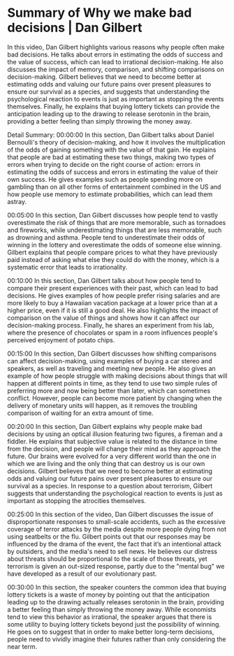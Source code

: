 # Summary of Why we make bad decisions | Dan Gilbert

In this video, Dan Gilbert highlights various reasons why people often make bad decisions. He talks about errors in estimating the odds of success and the value of success, which can lead to irrational decision-making. He also discusses the impact of memory, comparison, and shifting comparisons on decision-making. Gilbert believes that we need to become better at estimating odds and valuing our future pains over present pleasures to ensure our survival as a species, and suggests that understanding the psychological reaction to events is just as important as stopping the events themselves. Finally, he explains that buying lottery tickets can provide the anticipation leading up to the drawing to release serotonin in the brain, providing a better feeling than simply throwing the money away.

Detail Summary: 
00:00:00
In this section, Dan Gilbert talks about Daniel Bernoulli's theory of decision-making, and how it involves the multiplication of the odds of gaining something with the value of that gain. He explains that people are bad at estimating these two things, making two types of errors when trying to decide on the right course of action: errors in estimating the odds of success and errors in estimating the value of their own success. He gives examples such as people spending more on gambling than on all other forms of entertainment combined in the US and how people use memory to estimate probabilities, which can lead them astray.

00:05:00
In this section, Dan Gilbert discusses how people tend to vastly overestimate the risk of things that are more memorable, such as tornadoes and fireworks, while underestimating things that are less memorable, such as drowning and asthma. People tend to underestimate their odds of winning in the lottery and overestimate the odds of someone else winning. Gilbert explains that people compare prices to what they have previously paid instead of asking what else they could do with the money, which is a systematic error that leads to irrationality.

00:10:00
In this section, Dan Gilbert talks about how people tend to compare their present experiences with their past, which can lead to bad decisions. He gives examples of how people prefer rising salaries and are more likely to buy a Hawaiian vacation package at a lower price than at a higher price, even if it is still a good deal. He also highlights the impact of comparison on the value of things and shows how it can affect our decision-making process. Finally, he shares an experiment from his lab, where the presence of chocolates or spam in a room influences people's perceived enjoyment of potato chips.

00:15:00
In this section, Dan Gilbert discusses how shifting comparisons can affect decision-making, using examples of buying a car stereo and speakers, as well as traveling and meeting new people. He also gives an example of how people struggle with making decisions about things that will happen at different points in time, as they tend to use two simple rules of preferring more and now being better than later, which can sometimes conflict. However, people can become more patient by changing when the delivery of monetary units will happen, as it removes the troubling comparison of waiting for an extra amount of time.

00:20:00
In this section, Dan Gilbert explains why people make bad decisions by using an optical illusion featuring two figures, a fireman and a fiddler. He explains that subjective value is related to the distance in time from the decision, and people will change their mind as they approach the future. Our brains were evolved for a very different world than the one in which we are living and the only thing that can destroy us is our own decisions. Gilbert believes that we need to become better at estimating odds and valuing our future pains over present pleasures to ensure our survival as a species. In response to a question about terrorism, Gilbert suggests that understanding the psychological reaction to events is just as important as stopping the atrocities themselves.

00:25:00
In this section of the video, Dan Gilbert discusses the issue of disproportionate responses to small-scale accidents, such as the excessive coverage of terror attacks by the media despite more people dying from not using seatbelts or the flu. Gilbert points out that our responses may be influenced by the drama of the event, the fact that it’s an intentional attack by outsiders, and the media's need to sell news. He believes our distress about threats should be proportional to the scale of those threats, yet terrorism is given an out-sized response, partly due to the "mental bug" we have developed as a result of our evolutionary past.

00:30:00
In this section, the speaker counters the common idea that buying lottery tickets is a waste of money by pointing out that the anticipation leading up to the drawing actually releases serotonin in the brain, providing a better feeling than simply throwing the money away. While economists tend to view this behavior as irrational, the speaker argues that there is some utility to buying lottery tickets beyond just the possibility of winning. He goes on to suggest that in order to make better long-term decisions, people need to vividly imagine their futures rather than only considering the near term.

